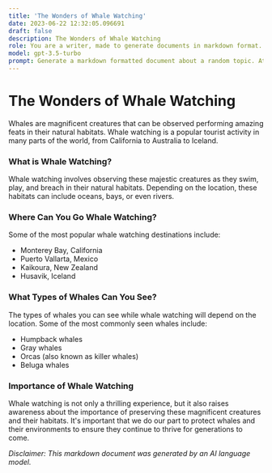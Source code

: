 ```yaml
---
title: 'The Wonders of Whale Watching'
date: 2023-06-22 12:32:05.096691
draft: false
description: The Wonders of Whale Watching
role: You are a writer, made to generate documents in markdown format. It is very important that all of the documents you generate are in valid markdown format.
model: gpt-3.5-turbo
prompt: Generate a markdown formatted document about a random topic. At the bottom, include a disclaimer explaining that the document was generated by you. The first line of the document should be the title. Make sure that the entire document is in proper markdown format, using a mix of various tags to make the document visually appealing.
---
```


# The Wonders of Whale Watching

Whales are magnificent creatures that can be observed performing amazing feats in their natural habitats. Whale watching is a popular tourist activity in many parts of the world, from California to Australia to Iceland.

### What is Whale Watching?

Whale watching involves observing these majestic creatures as they swim, play, and breach in their natural habitats. Depending on the location, these habitats can include oceans, bays, or even rivers. 

### Where Can You Go Whale Watching?

Some of the most popular whale watching destinations include:

- Monterey Bay, California
- Puerto Vallarta, Mexico
- Kaikoura, New Zealand
- Husavik, Iceland

### What Types of Whales Can You See?

The types of whales you can see while whale watching will depend on the location. Some of the most commonly seen whales include:

- Humpback whales
- Gray whales
- Orcas (also known as killer whales)
- Beluga whales

### Importance of Whale Watching

Whale watching is not only a thrilling experience, but it also raises awareness about the importance of preserving these magnificent creatures and their habitats. It's important that we do our part to protect whales and their environments to ensure they continue to thrive for generations to come.

*Disclaimer: This markdown document was generated by an AI language model.*